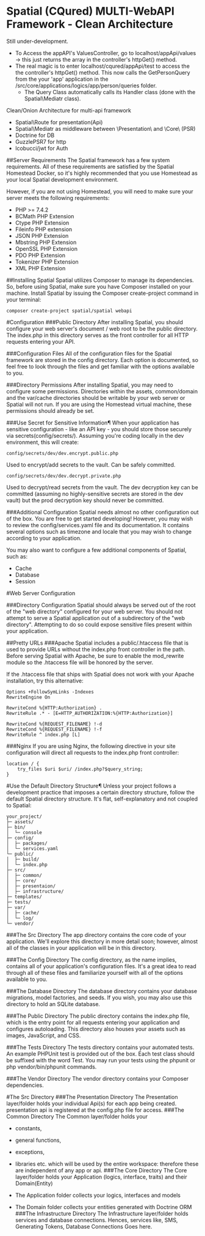# Spatial (CQured) MULTI-WebAPI Framework - Clean Architecture

Still under-development.

- To Access the appAPI's ValuesController, go to localhost/appApi/values -> this just returns the array in the controller's httpGet() method.
- The real magic is to enter localhost/cqured/appApi/test to access the the controller's httpGet() method.
  This now calls the GetPersonQuery from the your 'app' application in the /src/core/applications/logics/app/person/queries folder.
    - The Query Class automatically calls its Handler class (done with the Spatial\Mediatr class).

Clean/Onion Architecture for multi-api framework

- Spatial\Route for presentation(Api)
- Spatial\Mediatr as middleware between \Presentation\\ and \Core\\ (PSR)
- Doctrine for DB
- GuzzlePSR7 for http
- lcobucci/jwt for Auth

##Server Requirements
The Spatial framework has a few system requirements. All of these requirements are satisfied by the Spatial Homestead Docker, so it's highly recommended that you use Homestead as your local Spatial development environment.

However, if you are not using Homestead, you will need to make sure your server meets the following requirements:

- PHP >= 7.4.2
- BCMath PHP Extension
- Ctype PHP Extension
- Fileinfo PHP extension
- JSON PHP Extension
- Mbstring PHP Extension
- OpenSSL PHP Extension
- PDO PHP Extension
- Tokenizer PHP Extension
- XML PHP Extension

##Installing Spatial
Spatial utilizes Composer to manage its dependencies. So, before using Spatial, make sure you have Composer installed on your machine.
Install Spatial by issuing the Composer create-project command in your terminal:
```
composer create-project spatial/spatial webapi
```

#Configuration
###Public Directory
After installing Spatial, you should configure your web server's document / web root to be the public directory. The index.php in this directory serves as the front controller for all HTTP requests entering your API.

###Configuration Files
All of the configuration files for the Spatial framework are stored in the config directory. Each option is documented, so feel free to look through the files and get familiar with the options available to you.

###Directory Permissions
After installing Spatial, you may need to configure some permissions. Directories within the assets, common/domain and the var/cache directories should be writable by your web server or Spatial will not run. If you are using the Homestead virtual machine, these permissions should already be set.

###Use Secret for Sensitive Information¶
When your application has sensitive configuration - like an API key - you should store those securely via secrets(config/secrets/).
Assuming you're coding locally in the dev environment, this will create:
```
config/secrets/dev/dev.encrypt.public.php
```
Used to encrypt/add secrets to the vault. Can be safely committed.
```
config/secrets/dev/dev.decrypt.private.php
```
Used to decrypt/read secrets from the vault. The dev decryption key can be committed (assuming no highly-sensitive secrets are stored in the dev vault) but the prod decryption key should never be committed.

###Additional Configuration
Spatial needs almost no other configuration out of the box. You are free to get started developing! However, you may wish to review the config/services.yaml file and its documentation. It contains several options such as timezone and locale that you may wish to change according to your application.

You may also want to configure a few additional components of Spatial, such as:

- Cache
- Database
- Session

#Web Server Configuration

###Directory Configuration
Spatial should always be served out of the root of the "web directory" configured for your web server. You should not attempt to serve a Spatial application out of a subdirectory of the "web directory". Attempting to do so could expose sensitive files present within your application.


##Pretty URLs
###Apache
Spatial includes a public/.htaccess file that is used to provide URLs without the index.php front controller in the path. Before serving Spatial with Apache, be sure to enable the mod_rewrite module so the .htaccess file will be honored by the server.

If the .htaccess file that ships with Spatial does not work with your Apache installation, try this alternative:
```apacheconfig
Options +FollowSymLinks -Indexes
RewriteEngine On

RewriteCond %{HTTP:Authorization} .
RewriteRule .* - [E=HTTP_AUTHORIZATION:%{HTTP:Authorization}]

RewriteCond %{REQUEST_FILENAME} !-d
RewriteCond %{REQUEST_FILENAME} !-f
RewriteRule ^ index.php [L]
```
###Nginx
If you are using Nginx, the following directive in your site configuration will direct all requests to the index.php front controller:
```
location / {
    try_files $uri $uri/ /index.php?$query_string;
}
```

#Use the Default Directory Structure¶
Unless your project follows a development practice that imposes a certain directory structure, follow the default Spatial directory structure. It's flat, self-explanatory and not coupled to Spatial:
```$xslt
your_project/
├─ assets/
├─ bin/
│  └─ console
├─ config/
│  ├─ packages/
│  └─ services.yaml
└─ public/
│  ├─ build/
│  └─ index.php
├─ src/
│  ├─ common/
│  ├─ core/
│  ├─ presentaion/
│  ├─ infrastructure/
├─ templates/
├─ tests/
├─ var/
│  ├─ cache/
│  └─ log/
└─ vendor/
```

###The Src Directory
The app directory contains the core code of your application. We'll explore this directory in more detail soon; however, almost all of the classes in your application will be in this directory.

###The Config Directory
The config directory, as the name implies, contains all of your application's configuration files. It's a great idea to read through all of these files and familiarize yourself with all of the options available to you.

###The Database Directory
The database directory contains your database migrations, model factories, and seeds. If you wish, you may also use this directory to hold an SQLite database.

###The Public Directory
The public directory contains the index.php file, which is the entry point for all requests entering your application and configures autoloading. This directory also houses your assets such as images, JavaScript, and CSS.

###The Tests Directory
The tests directory contains your automated tests. An example PHPUnit test is provided out of the box. Each test class should be suffixed with the word Test. You may run your tests using the phpunit or php vendor/bin/phpunit commands.

###The Vendor Directory
The vendor directory contains your Composer dependencies.

#The Src Directory
###The Presentation Directory
The Presentation layer/folder holds your individual Api(s) for each app being created.
presentation api is registered at the config.php file for access.
###The Common Directory
The Common layer/folder holds your 
- constants, 
- general functions, 
- exceptions, 
- libraries etc. 
which will be used by the entire workspace: therefore these are independent of any app or api.
###The Core Directory
The Core layer/folder holds your Application (logics, interface, traits) and their Domain(Entity)

- The Application folder collects your logics, interfaces and models
- The Domain folder collects your entities generated with Doctrine ORM
###The Infrastructure Directory
The Infrastructure layer/folder holds services and database connections.
Hences, services like, SMS, Generating Tokens, Database Connections Goes here.

